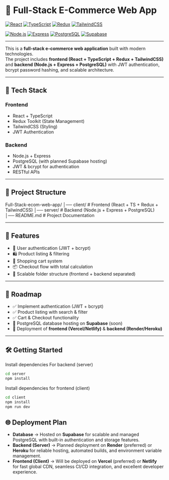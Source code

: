 # 🛒 Full-Stack E-Commerce Web App

[![React](https://img.shields.io/badge/React-20232A?style=for-the-badge&logo=react&logoColor=61DAFB)](https://reactjs.org/)
[![TypeScript](https://img.shields.io/badge/TypeScript-007ACC?style=for-the-badge&logo=typescript&logoColor=white)](https://www.typescriptlang.org/)
[![Redux](https://img.shields.io/badge/Redux-593D88?style=for-the-badge&logo=redux&logoColor=white)](https://redux.js.org/)
[![TailwindCSS](https://img.shields.io/badge/TailwindCSS-38B2AC?style=for-the-badge&logo=tailwind-css&logoColor=white)](https://tailwindcss.com/)

[![Node.js](https://img.shields.io/badge/Node.js-43853D?style=for-the-badge&logo=node.js&logoColor=white)](https://nodejs.org/)
[![Express](https://img.shields.io/badge/Express-000000?style=for-the-badge&logo=express&logoColor=white)](https://expressjs.com/)
[![PostgreSQL](https://img.shields.io/badge/PostgreSQL-316192?style=for-the-badge&logo=postgresql&logoColor=white)](https://www.postgresql.org/)
[![Supabase](https://img.shields.io/badge/Supabase-3ECF8E?style=for-the-badge&logo=supabase&logoColor=white)](https://supabase.com/)

---

This is a **full-stack e-commerce web application** built with modern technologies.  
The project includes **frontend (React + TypeScript + Redux + TailwindCSS)** and **backend (Node.js + Express + PostgreSQL)** with JWT authentication, bcrypt password hashing, and scalable architecture.

---

## 🚀 Tech Stack

### Frontend
- React + TypeScript
- Redux Toolkit (State Management)
- TailwindCSS (Styling)
- JWT Authentication

### Backend
- Node.js + Express
- PostgreSQL (with planned Supabase hosting)
- JWT & bcrypt for authentication
- RESTful APIs

---

## 📂 Project Structure
Full-Stack-ecom-web-app/
│── client/ # Frontend (React + TS + Redux + TailwindCSS)
│── server/ # Backend (Node.js + Express + PostgreSQL)
│── README.md # Project Documentation


---

## 🔑 Features
- 🔐 User authentication (JWT + bcrypt)
- 🛍️ Product listing & filtering
- 🛒 Shopping cart system
- 📦 Checkout flow with total calculation
- 📂 Scalable folder structure (frontend + backend separated)

---

## 📌 Roadmap
- ✅ Implement authentication (JWT + bcrypt)  
- ✅ Product listing with search & filter  
- ✅ Cart & Checkout functionality  
- 🔄 PostgreSQL database hosting on **Supabase** (soon)  
- 🔄 Deployment of **frontend (Vercel/Netlify)** & **backend (Render/Heroku)**  

---

## 🛠️ Getting Started
Install dependencies
For backend (server)
```bash
cd server
npm install
```
Install dependencies for frontend (client)
```bash
cd client
npm install
npm run dev
```
## 🌐 Deployment Plan

- **Database** → Hosted on **Supabase** for scalable and managed PostgreSQL with built-in authentication and storage features.  
- **Backend (Server)** → Planned deployment on **Render** (preferred) or **Heroku** for reliable hosting, automated builds, and environment variable management.  
- **Frontend (Client)** → Will be deployed on **Vercel** (preferred) or **Netlify** for fast global CDN, seamless CI/CD integration, and excellent developer experience.  

